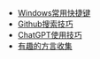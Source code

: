 * [Windows常用快捷键](images/resource/Windows常用快捷键.md)
* [Github搜索技巧](images/resource/Github搜索技巧.md)
* [ChatGPT使用技巧](images/resource/ChatGPT使用技巧.md)
* [有趣的方言收集](images/resource/方言.md)
  

